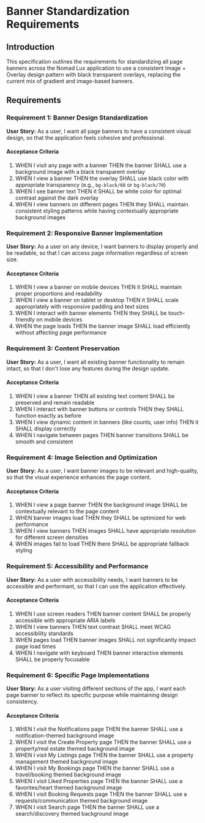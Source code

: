 # Banner Standardization Requirements

## Introduction

This specification outlines the requirements for standardizing all page banners across the Nomad Lux application to use a consistent Image + Overlay design pattern with black transparent overlays, replacing the current mix of gradient and image-based banners.

## Requirements

### Requirement 1: Banner Design Standardization

**User Story:** As a user, I want all page banners to have a consistent visual design, so that the application feels cohesive and professional.

#### Acceptance Criteria

1. WHEN I visit any page with a banner THEN the banner SHALL use a background image with a black transparent overlay
2. WHEN I view a banner THEN the overlay SHALL use black color with appropriate transparency (e.g., `bg-black/60` or `bg-black/70`)
3. WHEN I see banner text THEN it SHALL be white color for optimal contrast against the dark overlay
4. WHEN I view banners on different pages THEN they SHALL maintain consistent styling patterns while having contextually appropriate background images

### Requirement 2: Responsive Banner Implementation

**User Story:** As a user on any device, I want banners to display properly and be readable, so that I can access page information regardless of screen size.

#### Acceptance Criteria

1. WHEN I view a banner on mobile devices THEN it SHALL maintain proper proportions and readability
2. WHEN I view a banner on tablet or desktop THEN it SHALL scale appropriately with responsive padding and text sizes
3. WHEN I interact with banner elements THEN they SHALL be touch-friendly on mobile devices
4. WHEN the page loads THEN the banner image SHALL load efficiently without affecting page performance

### Requirement 3: Content Preservation

**User Story:** As a user, I want all existing banner functionality to remain intact, so that I don't lose any features during the design update.

#### Acceptance Criteria

1. WHEN I view a banner THEN all existing text content SHALL be preserved and remain readable
2. WHEN I interact with banner buttons or controls THEN they SHALL function exactly as before
3. WHEN I view dynamic content in banners (like counts, user info) THEN it SHALL display correctly
4. WHEN I navigate between pages THEN banner transitions SHALL be smooth and consistent

### Requirement 4: Image Selection and Optimization

**User Story:** As a user, I want banner images to be relevant and high-quality, so that the visual experience enhances the page content.

#### Acceptance Criteria

1. WHEN I view a page banner THEN the background image SHALL be contextually relevant to the page content
2. WHEN banner images load THEN they SHALL be optimized for web performance
3. WHEN I view banners THEN images SHALL have appropriate resolution for different screen densities
4. WHEN images fail to load THEN there SHALL be appropriate fallback styling

### Requirement 5: Accessibility and Performance

**User Story:** As a user with accessibility needs, I want banners to be accessible and performant, so that I can use the application effectively.

#### Acceptance Criteria

1. WHEN I use screen readers THEN banner content SHALL be properly accessible with appropriate ARIA labels
2. WHEN I view banners THEN text contrast SHALL meet WCAG accessibility standards
3. WHEN pages load THEN banner images SHALL not significantly impact page load times
4. WHEN I navigate with keyboard THEN banner interactive elements SHALL be properly focusable

### Requirement 6: Specific Page Implementations

**User Story:** As a user visiting different sections of the app, I want each page banner to reflect its specific purpose while maintaining design consistency.

#### Acceptance Criteria

1. WHEN I visit the Notifications page THEN the banner SHALL use a notification-themed background image
2. WHEN I visit the Create Property page THEN the banner SHALL use a property/real estate themed background image
3. WHEN I visit My Listings page THEN the banner SHALL use a property management themed background image
4. WHEN I visit My Bookings page THEN the banner SHALL use a travel/booking themed background image
5. WHEN I visit Liked Properties page THEN the banner SHALL use a favorites/heart themed background image
6. WHEN I visit Booking Requests page THEN the banner SHALL use a requests/communication themed background image
7. WHEN I visit Search page THEN the banner SHALL use a search/discovery themed background image